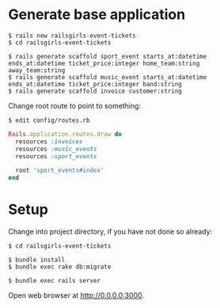 # Generate base application

```
$ rails new railsgirls-event-tickets
$ cd railsgirls-event-tickets
```

```
$ rails generate scaffold sport_event starts_at:datetime ends_at:datetime ticket_price:integer home_team:string away_team:string
$ rails generate scaffold music_event starts_at:datetime ends_at:datetime ticket_price:integer band:string
$ rails generate scaffold invoice customer:string
```

Change root route to point to something:

```
$ edit config/routes.rb
```

```ruby
Rails.application.routes.draw do
  resources :invoices
  resources :music_events
  resources :sport_events

  root 'sport_events#index'
end
```

# Setup

Change into project directory, if you have not done so already:

```
$ cd railsgirls-event-tickets
```

```
$ bundle install
$ bundle exec rake db:migrate
```

```
$ bundle exec rails server
```

Open web browser at http://0.0.0.0:3000.
